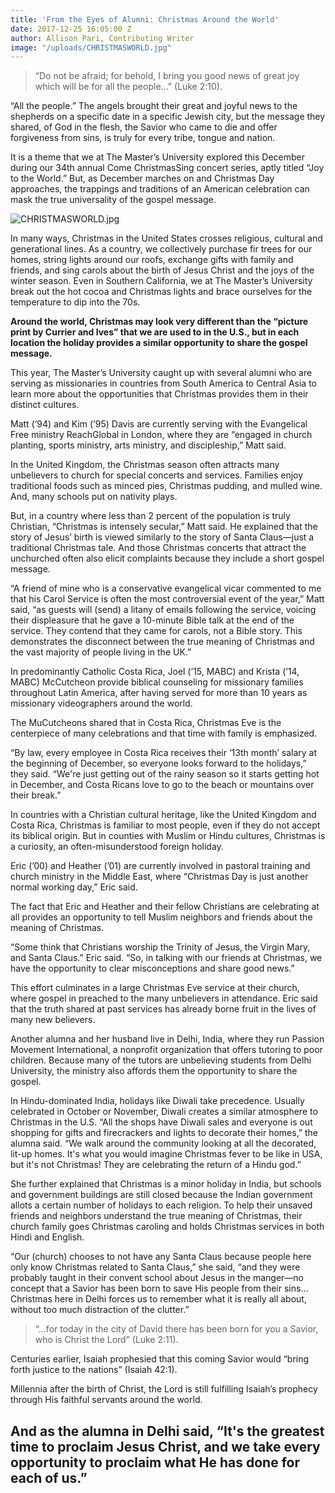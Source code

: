 ```yaml
---
title: 'From the Eyes of Alumni: Christmas Around the World'
date: 2017-12-25 16:05:00 Z
author: Allison Pari, Contributing Writer
image: "/uploads/CHRISTMASWORLD.jpg"
---
```


> “Do not be afraid; for behold, I bring you good news of great joy which will be for all the people…” (Luke 2:10).

“All the people.” The angels brought their great and joyful news to the shepherds on a specific date in a specific Jewish city, but the message they shared, of God in the flesh, the Savior who came to die and offer forgiveness from sins, is truly for every tribe, tongue and nation.

It is a theme that we at The Master’s University explored this December during our 34th annual Come ChristmasSing concert series, aptly titled “Joy to the World.” But, as December marches on and Christmas Day approaches, the trappings and traditions of an American celebration can mask the true universality of the gospel message.

![CHRISTMASWORLD.jpg](/uploads/CHRISTMASWORLD.jpg)

In many ways, Christmas in the United States crosses religious, cultural and generational lines. As a country, we collectively purchase fir trees for our homes, string lights around our roofs, exchange gifts with family and friends, and sing carols about the birth of Jesus Christ and the joys of the winter season. Even in Southern California, we at The Master’s University break out the hot cocoa and Christmas lights and brace ourselves for the temperature to dip into the 70s.

**Around the world, Christmas may look very different than the “picture print by Currier and Ives” that we are used to in the U.S., but in each location the holiday provides a similar opportunity to share the gospel message.**

This year, The Master’s University caught up with several alumni who are serving as missionaries in countries from South America to Central Asia to learn more about the opportunities that Christmas provides them in their distinct cultures.

Matt (’94) and Kim (’95) Davis are currently serving with the Evangelical Free ministry ReachGlobal in London, where they are “engaged in church planting, sports ministry, arts ministry, and discipleship,” Matt said.

In the United Kingdom, the Christmas season often attracts many unbelievers to church for special concerts and services. Families enjoy traditional foods such as minced pies, Christmas pudding, and mulled wine. And, many schools put on nativity plays.

But, in a country where less than 2 percent of the population is truly Christian, “Christmas is intensely secular,” Matt said. He explained that the story of Jesus’ birth is viewed similarly to the story of Santa Claus—just a traditional Christmas tale. And those Christmas concerts that attract the unchurched often also elicit complaints because they include a short gospel message.

“A friend of mine who is a conservative evangelical vicar commented to me that his Carol Service is often the most controversial event of the year,” Matt said, “as guests will (send) a litany of emails following the service, voicing their displeasure that he gave a 10-minute Bible talk at the end of the service. They contend that they came for carols, not a Bible story. This demonstrates the disconnect between the true meaning of Christmas and the vast majority of people living in the UK.”

In predominantly Catholic Costa Rica, Joel (’15, MABC) and Krista (’14, MABC) McCutcheon provide biblical counseling for missionary families throughout Latin America, after having served for more than 10 years as missionary videographers around the world.

The MuCutcheons shared that in Costa Rica, Christmas Eve is the centerpiece of many celebrations and that time with family is emphasized.

“By law, every employee in Costa Rica receives their ‘13th month’ salary at the beginning of December, so everyone looks forward to the holidays,” they said. “We're just getting out of the rainy season so it starts getting hot in December, and Costa Ricans love to go to the beach or mountains over their break.”

In countries with a Christian cultural heritage, like the United Kingdom and Costa Rica, Christmas is familiar to most people, even if they do not accept its biblical origin. But in counties with Muslim or Hindu cultures, Christmas is a curiosity, an often-misunderstood foreign holiday.

Eric (’00) and Heather (’01) are currently involved in pastoral training and church ministry in the Middle East, where “Christmas Day is just another normal working day,” Eric said.

The fact that Eric and Heather and their fellow Christians are celebrating at all provides an opportunity to tell Muslim neighbors and friends about the meaning of Christmas.

“Some think that Christians worship the Trinity of Jesus, the Virgin Mary, and Santa Claus.” Eric said. “So, in talking with our friends at Christmas, we have the opportunity to clear misconceptions and share good news.”

This effort culminates in a large Christmas Eve service at their church, where gospel in preached to the many unbelievers in attendance. Eric said that the truth shared at past services has already borne fruit in the lives of many new believers.

Another alumna and her husband live in Delhi, India, where they run Passion Movement International, a nonprofit organization that offers tutoring to poor children. Because many of the tutors are unbelieving students from Delhi University, the ministry also affords them the opportunity to share the gospel.

In Hindu-dominated India, holidays like Diwali take precedence. Usually celebrated in October or November, Diwali creates a similar atmosphere to Christmas in the U.S. “All the shops have Diwali sales and everyone is out shopping for gifts and firecrackers and lights to decorate their homes,” the alumna said. “We walk around the community looking at all the decorated, lit-up homes. It's what you would imagine Christmas fever to be like in USA, but it's not Christmas! They are celebrating the return of a Hindu god.”

She further explained that Christmas is a minor holiday in India, but schools and government buildings are still closed because the Indian government allots a certain number of holidays to each religion. To help their unsaved friends and neighbors understand the true meaning of Christmas, their church family goes Christmas caroling and holds Christmas services in both Hindi and English.

“Our (church) chooses to not have any Santa Claus because people here only know Christmas related to Santa Claus,” she said, “and they were probably taught in their convent school about Jesus in the manger—no concept that a Savior has been born to save His people from their sins… Christmas here in Delhi forces us to remember what it is really all about, without too much distraction of the clutter.”

> “…for today in the city of David there has been born for you a Savior, who is Christ the Lord” (Luke 2:11).

Centuries earlier, Isaiah prophesied that this coming Savior would “bring forth justice to the nations” (Isaiah 42:1).

Millennia after the birth of Christ, the Lord is still fulfilling Isaiah’s prophecy through His faithful servants around the world.

## And as the alumna in Delhi said, “It's the greatest time to proclaim Jesus Christ, and we take every opportunity to proclaim what He has done for each of us.”